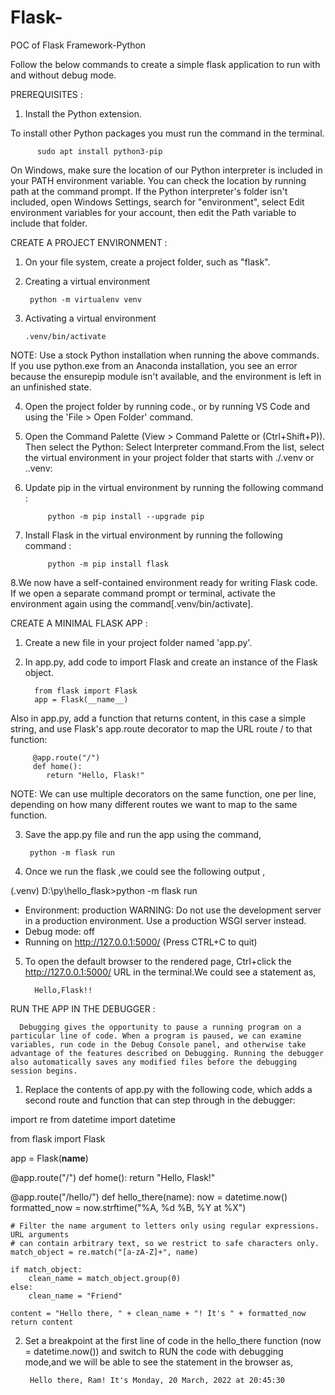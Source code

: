 # Flask-
POC of Flask Framework-Python

Follow the below commands to create a simple flask application to run with and without debug mode.

PREREQUISITES :

1. Install the Python extension.

 To install other Python packages you must run the command in the terminal.
 
          sudo apt install python3-pip
          
 
On Windows, make sure the location of our Python interpreter is included in your PATH environment variable. You can check the location by running path at the command prompt. 
If the Python interpreter's folder isn't included, open Windows Settings, search for "environment", select Edit environment variables for your account, then edit the Path variable to include that folder.

CREATE A PROJECT ENVIRONMENT :

1. On your file system, create a project folder, such as "flask".
2. Creating a virtual environment 
 
        python -m virtualenv venv
        
3. Activating a virtual environment  

       .venv/bin/activate
       
NOTE: Use a stock Python installation when running the above commands. If you use python.exe from an Anaconda installation, you see an error because the ensurepip module isn't available, and the environment is left in an unfinished state.

4. Open the project folder by running code., or by running VS Code and using the 'File > Open Folder' command.
   
5. Open the Command Palette (View > Command Palette or (Ctrl+Shift+P)). Then select the Python: Select Interpreter command.From the list, select the virtual environment in your project folder that starts with ./.venv or .\.venv:

6. Update pip in the virtual environment by running the following command :

            python -m pip install --upgrade pip

7. Install Flask in the virtual environment by running the following command :

            python -m pip install flask

8.We now have a self-contained environment ready for writing Flask code. If we open a separate command prompt or terminal, activate the environment again using the command[.venv/bin/activate].

CREATE A MINIMAL FLASK APP :

1. Create a new file in your project folder named 'app.py'.
2. In app.py, add code to import Flask and create an instance of the Flask object.

         from flask import Flask
         app = Flask(__name__)
         
Also in app.py, add a function that returns content, in this case a simple string, and use Flask's app.route decorator to map the URL route / to that function:

         @app.route("/")
         def home():
            return "Hello, Flask!"
            
NOTE: We can use multiple decorators on the same function, one per line, depending on how many different routes we want to map to the same function.

3. Save the app.py file and run the app using the command,

        python -m flask run
        
4. Once we run the flask ,we could see the following output ,

(.venv) D:\py\\hello_flask>python -m flask run
 * Environment: production
   WARNING: Do not use the development server in a production environment.
   Use a production WSGI server instead.
 * Debug mode: off
 * Running on http://127.0.0.1:5000/ (Press CTRL+C to quit)

5. To open the default browser to the rendered page, Ctrl+click the http://127.0.0.1:5000/ URL in the terminal.We could see a statement as,
  
         Hello,Flask!!
         
 RUN THE APP IN THE DEBUGGER :
 
      Debugging gives the opportunity to pause a running program on a particular line of code. When a program is paused, we can examine variables, run code in the Debug Console panel, and otherwise take advantage of the features described on Debugging. Running the debugger also automatically saves any modified files before the debugging session begins.

1. Replace the contents of app.py with the following code, which adds a second route and function that can step through in the debugger:

import re
from datetime import datetime

from flask import Flask

app = Flask(__name__)


@app.route("/")
def home():
    return "Hello, Flask!"


@app.route("/hello/<name>")
def hello_there(name):
    now = datetime.now()
    formatted_now = now.strftime("%A, %d %B, %Y at %X")

    # Filter the name argument to letters only using regular expressions. URL arguments
    # can contain arbitrary text, so we restrict to safe characters only.
    match_object = re.match("[a-zA-Z]+", name)

    if match_object:
        clean_name = match_object.group(0)
    else:
        clean_name = "Friend"

    content = "Hello there, " + clean_name + "! It's " + formatted_now
    return content


2. Set a breakpoint at the first line of code in the hello_there function (now = datetime.now()) and switch to RUN the code with debugging mode,and we will be able to see the statement in the browser as,

        Hello there, Ram! It's Monday, 20 March, 2022 at 20:45:30
        













 

